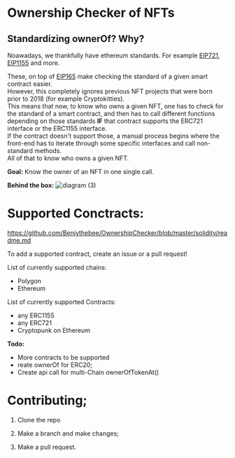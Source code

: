 # Ownership Checker of NFTs

## Standardizing ownerOf? Why?

<p>Noawadays, we thankfully have ethereum standards. For example <a href="https://eips.ethereum.org/EIPS/eip-721">EIP721</a>, <a href="https://eips.ethereum.org/EIPS/eip-1155">EIP1155</a> and more.</p>
<p>These, on top of <a href="https://eips.ethereum.org/EIPS/eip-165">EIP165</a> make checking the standard of a given smart contract easier.
<br /> However, this completely ignores previous NFT projects that were born prior to 2018 (for example Cryptokitties).<br/>
    This means that now, to know who owns a given NFT, one has to check for the standard of a smart contract, and then has to call different functions depending on those standards <b>IF</b> that contract supports the ERC721 interface or the ERC1155 interface.<br />
    If the contract doesn't support those, a manual process begins where the front-end has to iterate through some specific interfaces and call non-standard methods.<br/>
    All of that to know who owns a given NFT.
</p>

<strong>Goal:</strong> Know the owner of an NFT in one single call.

<b>Behind the box:</b>
![diagram (3)](https://user-images.githubusercontent.com/38708022/169896291-fc63b6bf-a7e4-4850-bfd4-6db101f552c3.png)

# Supported Conctracts:
https://github.com/Benjythebee/OwnershipChecker/blob/master/solidity/readme.md

To add a supported contract, create an issue or a pull request!


List of currently supported chains:
<ul>
    <li>Polygon</li>
    <li>Ethereum</li>
</ul>
List of currently supported Contracts:
<ul>
    <li>any ERC1155</li>
    <li>any ERC721</li>
    <li>Cryptopunk on Ethereum</li>
</ul>

<b>Todo:</b>
<ul>
    <li>More contracts to be supported</li>
    <li>reate ownerOf for ERC20;</li>
    <li>Create api call for multi-Chain ownerOfTokenAt()</li>
</ul>


# Contributing;

1. Clone the repo

2. Make a branch and make changes;

3. Make a pull request.
